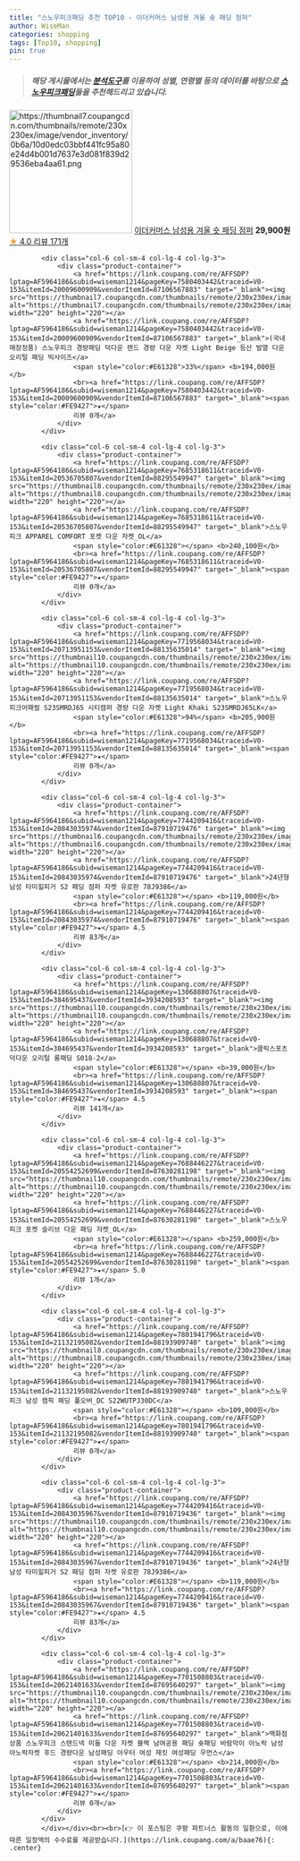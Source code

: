 ```yaml
---
title: "스노우피크패딩 추천 TOP10 - 이더커머스 남성용 겨울 숏 패딩 점퍼"
author: WiseMan
categories: shopping
tags: [Top10, shopping]
pin: true
---
```


> ##### 해당 게시물에서는 [**분석도구**](https://itemscout.io/)를 이용하여 **성별**, **연령별** 등의 데이터를 바탕으로 [**스노우피크패딩**](https://link.coupang.com/a/baae76)들을 추천해드리고 있습니다.
<div class="container"><div class="row">
            <div class="col-6 col-sm-4 col-lg-4 col-lg-3">
                <div class="product-container">
                    <a href="https://link.coupang.com/re/AFFSDP?lptag=AF5964186&subid=wiseman1214&pageKey=7631187914&traceid=V0-153&itemId=20254181206&vendorItemId=87342044194" target="_blank"><img src="https://thumbnail7.coupangcdn.com/thumbnails/remote/230x230ex/image/vendor_inventory/0b6a/10d0edc03bbf441fc95a80e24d4b001d7637e3d081f839d29536eba4aa61.png" alt="https://thumbnail7.coupangcdn.com/thumbnails/remote/230x230ex/image/vendor_inventory/0b6a/10d0edc03bbf441fc95a80e24d4b001d7637e3d081f839d29536eba4aa61.png" width="220" height="220"></a>
                    <a href="https://link.coupang.com/re/AFFSDP?lptag=AF5964186&subid=wiseman1214&pageKey=7631187914&traceid=V0-153&itemId=20254181206&vendorItemId=87342044194" target="_blank">이더커머스 남성용 겨울 숏 패딩 점퍼</a>
                    <span style="color:#E61328"></span> <b>29,900원</b>
                    <br><a href="https://link.coupang.com/re/AFFSDP?lptag=AF5964186&subid=wiseman1214&pageKey=7631187914&traceid=V0-153&itemId=20254181206&vendorItemId=87342044194" target="_blank"><span style="color:#FE9427">★</span> 4.0
                    리뷰 171개</a>
                </div>
            </div>
            
            <div class="col-6 col-sm-4 col-lg-4 col-lg-3">
                <div class="product-container">
                    <a href="https://link.coupang.com/re/AFFSDP?lptag=AF5964186&subid=wiseman1214&pageKey=7580403442&traceid=V0-153&itemId=20009600909&vendorItemId=87106567883" target="_blank"><img src="https://thumbnail7.coupangcdn.com/thumbnails/remote/230x230ex/image/vendor_inventory/9fc5/842937243dcd0ddfd0c002802d6e58085e45d5f07b7046d6af82946360e2.jpg" alt="https://thumbnail7.coupangcdn.com/thumbnails/remote/230x230ex/image/vendor_inventory/9fc5/842937243dcd0ddfd0c002802d6e58085e45d5f07b7046d6af82946360e2.jpg" width="220" height="220"></a>
                    <a href="https://link.coupang.com/re/AFFSDP?lptag=AF5964186&subid=wiseman1214&pageKey=7580403442&traceid=V0-153&itemId=20009600909&vendorItemId=87106567883" target="_blank">(국내매장정품) 스노우피크 경량패딩 덕다운 랜드 경량 다운 자켓 Light Beige 등산 발열 다운 오리털 패딩 빅사이즈</a>
                    <span style="color:#E61328">33%</span> <b>194,000원</b>
                    <br><a href="https://link.coupang.com/re/AFFSDP?lptag=AF5964186&subid=wiseman1214&pageKey=7580403442&traceid=V0-153&itemId=20009600909&vendorItemId=87106567883" target="_blank"><span style="color:#FE9427">★</span> 
                    리뷰 0개</a>
                </div>
            </div>
            
            <div class="col-6 col-sm-4 col-lg-4 col-lg-3">
                <div class="product-container">
                    <a href="https://link.coupang.com/re/AFFSDP?lptag=AF5964186&subid=wiseman1214&pageKey=7685318611&traceid=V0-153&itemId=20536705807&vendorItemId=88295549947" target="_blank"><img src="https://thumbnail8.coupangcdn.com/thumbnails/remote/230x230ex/image/vendor_inventory/4d9d/3896cf58787b9635c23b7f454c93d23b3a981310c2c6ae3a7aa42d0e2578.jpg" alt="https://thumbnail8.coupangcdn.com/thumbnails/remote/230x230ex/image/vendor_inventory/4d9d/3896cf58787b9635c23b7f454c93d23b3a981310c2c6ae3a7aa42d0e2578.jpg" width="220" height="220"></a>
                    <a href="https://link.coupang.com/re/AFFSDP?lptag=AF5964186&subid=wiseman1214&pageKey=7685318611&traceid=V0-153&itemId=20536705807&vendorItemId=88295549947" target="_blank">스노우피크 APPAREL COMFORT 포켓 다운 자켓_OL</a>
                    <span style="color:#E61328"></span> <b>240,100원</b>
                    <br><a href="https://link.coupang.com/re/AFFSDP?lptag=AF5964186&subid=wiseman1214&pageKey=7685318611&traceid=V0-153&itemId=20536705807&vendorItemId=88295549947" target="_blank"><span style="color:#FE9427">★</span> 
                    리뷰 0개</a>
                </div>
            </div>
            
            <div class="col-6 col-sm-4 col-lg-4 col-lg-3">
                <div class="product-container">
                    <a href="https://link.coupang.com/re/AFFSDP?lptag=AF5964186&subid=wiseman1214&pageKey=7719568034&traceid=V0-153&itemId=20713951153&vendorItemId=88135635014" target="_blank"><img src="https://thumbnail10.coupangcdn.com/thumbnails/remote/230x230ex/image/vendor_inventory/5bb2/298f24dca7d2d0acbd8e8af6643e1b1f5cf01a56bfd298b67c5e9e9bb1a8.jpg" alt="https://thumbnail10.coupangcdn.com/thumbnails/remote/230x230ex/image/vendor_inventory/5bb2/298f24dca7d2d0acbd8e8af6643e1b1f5cf01a56bfd298b67c5e9e9bb1a8.jpg" width="220" height="220"></a>
                    <a href="https://link.coupang.com/re/AFFSDP?lptag=AF5964186&subid=wiseman1214&pageKey=7719568034&traceid=V0-153&itemId=20713951153&vendorItemId=88135635014" target="_blank">스노우피크어패럴 S23SMRDJ65 시티캠퍼 경량 다운 자켓 Light Khaki S23SMRDJ65LK</a>
                    <span style="color:#E61328">94%</span> <b>205,900원</b>
                    <br><a href="https://link.coupang.com/re/AFFSDP?lptag=AF5964186&subid=wiseman1214&pageKey=7719568034&traceid=V0-153&itemId=20713951153&vendorItemId=88135635014" target="_blank"><span style="color:#FE9427">★</span> 
                    리뷰 0개</a>
                </div>
            </div>
            
            <div class="col-6 col-sm-4 col-lg-4 col-lg-3">
                <div class="product-container">
                    <a href="https://link.coupang.com/re/AFFSDP?lptag=AF5964186&subid=wiseman1214&pageKey=7744209416&traceid=V0-153&itemId=20843035974&vendorItemId=87910719476" target="_blank"><img src="https://thumbnail6.coupangcdn.com/thumbnails/remote/230x230ex/image/vendor_inventory/0601/cf8f9a34324081a09c1c6acf9b5a53d17ed5f20812334e93e5c12984123e.jpg" alt="https://thumbnail6.coupangcdn.com/thumbnails/remote/230x230ex/image/vendor_inventory/0601/cf8f9a34324081a09c1c6acf9b5a53d17ed5f20812334e93e5c12984123e.jpg" width="220" height="220"></a>
                    <a href="https://link.coupang.com/re/AFFSDP?lptag=AF5964186&subid=wiseman1214&pageKey=7744209416&traceid=V0-153&itemId=20843035974&vendorItemId=87910719476" target="_blank">24년형 남성 타미힐피거 S2 패딩 점퍼 자켓 유로판 78J9386</a>
                    <span style="color:#E61328"></span> <b>119,000원</b>
                    <br><a href="https://link.coupang.com/re/AFFSDP?lptag=AF5964186&subid=wiseman1214&pageKey=7744209416&traceid=V0-153&itemId=20843035974&vendorItemId=87910719476" target="_blank"><span style="color:#FE9427">★</span> 4.5
                    리뷰 83개</a>
                </div>
            </div>
            
            <div class="col-6 col-sm-4 col-lg-4 col-lg-3">
                <div class="product-container">
                    <a href="https://link.coupang.com/re/AFFSDP?lptag=AF5964186&subid=wiseman1214&pageKey=130688807&traceid=V0-153&itemId=384695437&vendorItemId=3934208593" target="_blank"><img src="https://thumbnail10.coupangcdn.com/thumbnails/remote/230x230ex/image/vendor_inventory/f95c/0827b9b416f267b9222aec917bf797bf64d162c5557484524abb3dded48e.jpg" alt="https://thumbnail10.coupangcdn.com/thumbnails/remote/230x230ex/image/vendor_inventory/f95c/0827b9b416f267b9222aec917bf797bf64d162c5557484524abb3dded48e.jpg" width="220" height="220"></a>
                    <a href="https://link.coupang.com/re/AFFSDP?lptag=AF5964186&subid=wiseman1214&pageKey=130688807&traceid=V0-153&itemId=384695437&vendorItemId=3934208593" target="_blank">클릭스포츠 덕다운 오리털 롱패딩 S018-2</a>
                    <span style="color:#E61328"></span> <b>39,000원</b>
                    <br><a href="https://link.coupang.com/re/AFFSDP?lptag=AF5964186&subid=wiseman1214&pageKey=130688807&traceid=V0-153&itemId=384695437&vendorItemId=3934208593" target="_blank"><span style="color:#FE9427">★</span> 4.5
                    리뷰 141개</a>
                </div>
            </div>
            
            <div class="col-6 col-sm-4 col-lg-4 col-lg-3">
                <div class="product-container">
                    <a href="https://link.coupang.com/re/AFFSDP?lptag=AF5964186&subid=wiseman1214&pageKey=7688446227&traceid=V0-153&itemId=20554252699&vendorItemId=87630281198" target="_blank"><img src="https://thumbnail10.coupangcdn.com/thumbnails/remote/230x230ex/image/vendor_inventory/525e/d8fb2a384e8797f425ffedda398719fa1988291a452f4b938ca9a3e0e82a.jpg" alt="https://thumbnail10.coupangcdn.com/thumbnails/remote/230x230ex/image/vendor_inventory/525e/d8fb2a384e8797f425ffedda398719fa1988291a452f4b938ca9a3e0e82a.jpg" width="220" height="220"></a>
                    <a href="https://link.coupang.com/re/AFFSDP?lptag=AF5964186&subid=wiseman1214&pageKey=7688446227&traceid=V0-153&itemId=20554252699&vendorItemId=87630281198" target="_blank">스노우피크 포켓 슬리브 다운 패딩 자켓_OL</a>
                    <span style="color:#E61328"></span> <b>259,000원</b>
                    <br><a href="https://link.coupang.com/re/AFFSDP?lptag=AF5964186&subid=wiseman1214&pageKey=7688446227&traceid=V0-153&itemId=20554252699&vendorItemId=87630281198" target="_blank"><span style="color:#FE9427">★</span> 5.0
                    리뷰 1개</a>
                </div>
            </div>
            
            <div class="col-6 col-sm-4 col-lg-4 col-lg-3">
                <div class="product-container">
                    <a href="https://link.coupang.com/re/AFFSDP?lptag=AF5964186&subid=wiseman1214&pageKey=7801941796&traceid=V0-153&itemId=21132195082&vendorItemId=88193909740" target="_blank"><img src="https://thumbnail8.coupangcdn.com/thumbnails/remote/230x230ex/image/vendor_inventory/2ad3/54c71bfbf2dfb57612ba7148da03b28140a0aa60e7c63ca0d570c6e1b4fe.jpg" alt="https://thumbnail8.coupangcdn.com/thumbnails/remote/230x230ex/image/vendor_inventory/2ad3/54c71bfbf2dfb57612ba7148da03b28140a0aa60e7c63ca0d570c6e1b4fe.jpg" width="220" height="220"></a>
                    <a href="https://link.coupang.com/re/AFFSDP?lptag=AF5964186&subid=wiseman1214&pageKey=7801941796&traceid=V0-153&itemId=21132195082&vendorItemId=88193909740" target="_blank">스노우피크 남성 캠픽 패딩 풀오버_DC S22WUTPJ30DC</a>
                    <span style="color:#E61328"></span> <b>109,000원</b>
                    <br><a href="https://link.coupang.com/re/AFFSDP?lptag=AF5964186&subid=wiseman1214&pageKey=7801941796&traceid=V0-153&itemId=21132195082&vendorItemId=88193909740" target="_blank"><span style="color:#FE9427">★</span> 
                    리뷰 0개</a>
                </div>
            </div>
            
            <div class="col-6 col-sm-4 col-lg-4 col-lg-3">
                <div class="product-container">
                    <a href="https://link.coupang.com/re/AFFSDP?lptag=AF5964186&subid=wiseman1214&pageKey=7744209416&traceid=V0-153&itemId=20843035967&vendorItemId=87910719436" target="_blank"><img src="https://thumbnail10.coupangcdn.com/thumbnails/remote/230x230ex/image/vendor_inventory/6cef/14cad2003531f8beacd0ca9f9f6eeb4a53c0e895d837a8501c55cbb9002e.jpg" alt="https://thumbnail10.coupangcdn.com/thumbnails/remote/230x230ex/image/vendor_inventory/6cef/14cad2003531f8beacd0ca9f9f6eeb4a53c0e895d837a8501c55cbb9002e.jpg" width="220" height="220"></a>
                    <a href="https://link.coupang.com/re/AFFSDP?lptag=AF5964186&subid=wiseman1214&pageKey=7744209416&traceid=V0-153&itemId=20843035967&vendorItemId=87910719436" target="_blank">24년형 남성 타미힐피거 S2 패딩 점퍼 자켓 유로판 78J9386</a>
                    <span style="color:#E61328"></span> <b>119,000원</b>
                    <br><a href="https://link.coupang.com/re/AFFSDP?lptag=AF5964186&subid=wiseman1214&pageKey=7744209416&traceid=V0-153&itemId=20843035967&vendorItemId=87910719436" target="_blank"><span style="color:#FE9427">★</span> 4.5
                    리뷰 83개</a>
                </div>
            </div>
            
            <div class="col-6 col-sm-4 col-lg-4 col-lg-3">
                <div class="product-container">
                    <a href="https://link.coupang.com/re/AFFSDP?lptag=AF5964186&subid=wiseman1214&pageKey=7701508803&traceid=V0-153&itemId=20621401633&vendorItemId=87695640297" target="_blank"><img src="https://thumbnail10.coupangcdn.com/thumbnails/remote/230x230ex/image/vendor_inventory/724d/62ae4d73e5965e1a00e58429bd5d4e3bfd9dd7e5f039bcd576fab78b32b3.jpg" alt="https://thumbnail10.coupangcdn.com/thumbnails/remote/230x230ex/image/vendor_inventory/724d/62ae4d73e5965e1a00e58429bd5d4e3bfd9dd7e5f039bcd576fab78b32b3.jpg" width="220" height="220"></a>
                    <a href="https://link.coupang.com/re/AFFSDP?lptag=AF5964186&subid=wiseman1214&pageKey=7701508803&traceid=V0-153&itemId=20621401633&vendorItemId=87695640297" target="_blank">백화점상품 스노우피크 스탠드넥 미들 다운 자켓 블랙 남여공용 패딩 숏패딩 바람막이 아노락 남성 아노락자켓 후드 경량다운 남성패딩 아우터 여성 재킷 여성패딩 우먼스</a>
                    <span style="color:#E61328"></span> <b>214,000원</b>
                    <br><a href="https://link.coupang.com/re/AFFSDP?lptag=AF5964186&subid=wiseman1214&pageKey=7701508803&traceid=V0-153&itemId=20621401633&vendorItemId=87695640297" target="_blank"><span style="color:#FE9427">★</span> 
                    리뷰 0개</a>
                </div>
            </div>
            </div></div><br><br>[👉 이 포스팅은 쿠팡 파트너스 활동의 일환으로, 이에 따른 일정액의 수수료를 제공받습니다.](https://link.coupang.com/a/baae76){: .center}